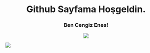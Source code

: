 <h1 align= "center"> Github Sayfama Hoşgeldin. </h1>
<h3 align= "center"> Ben Cengiz Enes! </h3>

<p align= "center"><img src="https://count.getloli.com/get/@:puthcum?theme=asoul" style="max-width: 100%;" />
</p>

<a align="center" href="https://discord.com/users/788692055550591016" rel="nofollow"><img src="https://camo.githubusercontent.com/f21abc0fa823c43b12bed0f71abcedb61b69a307d066e23dfd3b4d6c0752f135/68747470733a2f2f696d672e736869656c64732e696f2f62616467652f446973636f72642532302d3732383944412e7376673f267374796c653d666f722d7468652d6261646765266c6f676f3d646973636f7264266c6f676f436f6c6f723d7768697465" data-canonical-src="https://img.shields.io/badge/Discord%20-7289DA.svg?&amp;style=for-the-badge&amp;logo=discord&amp;logoColor=white" style="max-width: 100%;"></a>
